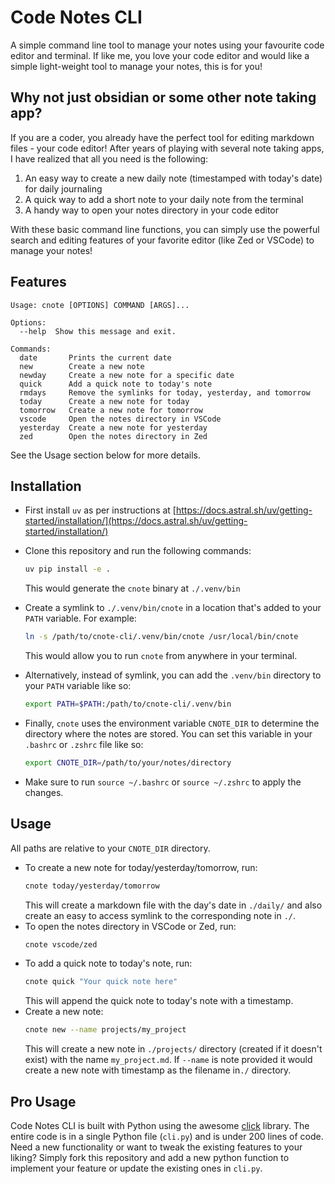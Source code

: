 # Code Notes CLI

A simple command line tool to manage your notes using your favourite code editor and terminal. If like me, you love your code editor and would like a simple light-weight tool to manage your notes, this is for you!

## Why not just obsidian or some other note taking app?
If you are a coder, you already have the perfect tool for editing markdown files - your code editor! After years of playing with several note taking apps, I have realized that all you need is the following:
1. An easy way to create a new daily note (timestamped with today's date) for daily journaling
2. A quick way to add a short note to your daily note from the terminal
3. A handy way to open your notes directory in your code editor

With these basic command line functions, you can simply use the powerful search and editing features of your favorite editor (like Zed or VSCode) to manage your notes!

## Features

```
Usage: cnote [OPTIONS] COMMAND [ARGS]...

Options:
  --help  Show this message and exit.

Commands:
  date       Prints the current date
  new        Create a new note
  newday     Create a new note for a specific date
  quick      Add a quick note to today's note
  rmdays     Remove the symlinks for today, yesterday, and tomorrow
  today      Create a new note for today
  tomorrow   Create a new note for tomorrow
  vscode     Open the notes directory in VSCode
  yesterday  Create a new note for yesterday
  zed        Open the notes directory in Zed
```

See the Usage section below for more details.

## Installation

- First install `uv` as per instructions at [https://docs.astral.sh/uv/getting-started/installation/](https://docs.astral.sh/uv/getting-started/installation/)

- Clone this repository and run the following commands:
  ```bash
  uv pip install -e .
  ```
  This would generate the `cnote` binary at `./.venv/bin`

- Create a symlink to `./.venv/bin/cnote` in a location that's added to your `PATH` variable. For example:
  ```bash
  ln -s /path/to/cnote-cli/.venv/bin/cnote /usr/local/bin/cnote
  ```
  This would allow you to run `cnote` from anywhere in your terminal.

- Alternatively, instead of symlink, you can add the `.venv/bin` directory to your `PATH` variable like so:
  ```bash
  export PATH=$PATH:/path/to/cnote-cli/.venv/bin
  ```

- Finally, `cnote` uses the environment variable `CNOTE_DIR` to determine the directory where the notes are stored. You can set this variable in your `.bashrc` or `.zshrc` file like so:
  ```bash
  export CNOTE_DIR=/path/to/your/notes/directory
  ```

- Make sure to run `source ~/.bashrc` or `source ~/.zshrc` to apply the changes.

## Usage

All paths are relative to your `CNOTE_DIR` directory.

- To create a new note for today/yesterday/tomorrow, run:
  ```bash
  cnote today/yesterday/tomorrow
  ```
  This will create a markdown file with the day's date in `./daily/` and also create an easy to access symlink to the corresponding note in `./`.
- To open the notes directory in VSCode or Zed, run:
  ```bash
  cnote vscode/zed
  ```
- To add a quick note to today's note, run:
  ```bash
  cnote quick "Your quick note here"
  ```
  This will append the quick note to today's note with a timestamp.
- Create a new note:
  ```bash
  cnote new --name projects/my_project
  ```
  This will create a new note in `./projects/` directory (created if it doesn't exist) with the name `my_project.md`. If `--name` is note provided it would create a new note with timestamp as the filename in`./` directory.

## Pro Usage

Code Notes CLI is built with Python using the awesome [click](https://click.palletsprojects.com/en/stable/) library. The entire code is in a single Python file (`cli.py`) and is under 200 lines of code. Need a new functionality or want to tweak the existing features to your liking? Simply fork this repository and add a new python function to implement your feature or update the existing ones in `cli.py`.
